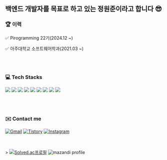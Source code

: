 ## 백엔드 개발자를 목표로 하고 있는 정원준이라고 합니다 😎<br>

### 🏆️ 이력
✅ Pirogramming 22기(2024.12 ~)<br>

✅ 아주대학교 소프트웨어학과(2021.03 ~)<br>


<br><br>
### 💻️ Tech Stacks
<div>
<img src="https://img.shields.io/badge/python-%233776AB.svg?&style=for-the-badge&logo=python&logoColor=white" />
<img src="https://img.shields.io/badge/java-%23007396.svg?&style=for-the-badge&logo=java&logoColor=white" />
<img src="https://img.shields.io/badge/gnu%20bash-%234EAA25.svg?&style=for-the-badge&logo=gnu%20bash&logoColor=white" />
<img src="https://img.shields.io/badge/visual%20studio%20code-%23007ACC.svg?&style=for-the-badge&logo=visual%20studio%20code&logoColor=white" />
<img src="https://img.shields.io/badge/intellij%20idea-%23000000.svg?&style=for-the-badge&logo=intellij%20idea&logoColor=white" />
<img src="https://img.shields.io/badge/html5-%23E34F26.svg?&style=for-the-badge&logo=html5&logoColor=white" />
<img src="https://img.shields.io/badge/css3-%231572B6.svg?&style=for-the-badge&logo=css3&logoColor=white" />
<img src="https://img.shields.io/badge/javascript-%23F7DF1E.svg?&style=for-the-badge&logo=javascript&logoColor=black" />
<img src="https://img.shields.io/badge/django-%23092E20.svg?&style=for-the-badge&logo=django&logoColor=white" />
</div>


<br><br>
### ✉️ Contact me

[![Gmail](https://img.shields.io/badge/Gmail-EA4335?style=flat-square&logo=Gmail&logoColor=white)](mailto:dietken1@ajou.ac.kr)
[![Tistory](https://img.shields.io/badge/Tistory-000000?style=flat-square&logo=Tistory&logoColor=white)](https://dietken1.tistory.com/)
[![Instagram](https://img.shields.io/badge/Instagram-E4405F?style=flat-square&logo=Instagram&logoColor=white)](https://instagram.com/dietken1)



<br><br>>
[![Solved.ac프로필](http://mazassumnida.wtf/api/v2/generate_badge?boj=dietken1)](https://solved.ac/dietken1)
![mazandi profile](http://mazandi.herokuapp.com/api?handle=dietken1&theme=cold)
